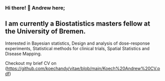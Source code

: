 ### Hi there! :wave: Andrew here;

## I am currently a Biostatistics masters fellow at the University of Bremen.

Interested in Bayesian statistics, Design and analysis of dose-response experiments, Statistical methods for clinical trials, Spatial Statistics and Disease Mapping.

Checkout my brief CV on (https://github.com/koechandy/vitae/blob/main/Koech%20Andrew%20CV.pdf)
